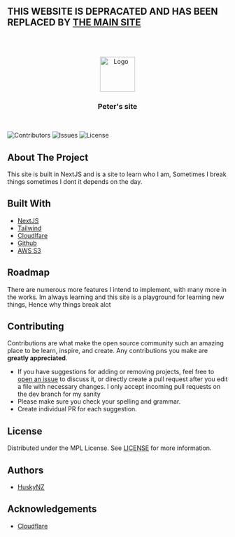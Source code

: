 ## THIS WEBSITE IS DEPRACATED AND HAS BEEN REPLACED BY <a href="https://hnz.li/ghm2">THE MAIN SITE</a>
<br/>
<br/>
<p align="center">
  <a href="https://github.com/HuskyNZ/peter-v2">
    <img src="https://serv.hnz.li/logo/default.png" alt="Logo" width="80" height="80">
  </a>

  <h3 align="center">Peter's site</h3>
  <br>

</p>

![Contributors](https://img.shields.io/github/contributors/HuskyNZ/peter-portfolio?color=dark-green) ![Issues](https://img.shields.io/github/issues/HuskyNZ/peter-portfolio) ![License](https://img.shields.io/github/license/HuskyNZ/peter-portfolio)

## About The Project

This site is built in NextJS and is a site to learn who I am, Sometimes I break things sometimes I dont it depends on the day.

## Built With

- [NextJS](https://nextjs.org/)
- [Tailwind](https://tailwindcss.com/)
- [Cloudlfare](https://www.cloudflare.com/)
- [Github](https://github.com/)
- [AWS S3](https://aws.amazon.com/pm/serv-s3/?trk=fecf68c9-3874-4ae2-a7ed-72b6d19c8034&sc_channel=ps&ef_id=CjwKCAjwvrOpBhBdEiwAR58-3FbmEoc9WO3VvEhYRulAUtiFBDXD4lbbttnShl7keIsckyEgHoARrxoCU2kQAvD_BwE:G:s&s_kwcid=AL!4422!3!536452728638!e!!g!!aws%20s3!11204620052!112938567994)

## Roadmap

There are numerous more features I intend to implement, with many more in the works.
Im always learning and this site is a playground for learning new things, Hence why things break alot

## Contributing

Contributions are what make the open source community such an amazing place to be learn, inspire, and create. Any contributions you make are **greatly appreciated**.

- If you have suggestions for adding or removing projects, feel free to [open an issue](https://github.com/huskynz/peter-portfolio/issues/new) to discuss it, or directly create a pull request after you edit a file with necessary changes. I only accept incoming pull requests on the dev branch for my sanity
- Please make sure you check your spelling and grammar.
- Create individual PR for each suggestion.

## License

Distributed under the MPL License. See [LICENSE](https://github.com/huskynz/peter-portfolio/blob/master/LICENSE) for more information.

## Authors

- [HuskyNZ](https://www.husky.nz)

## Acknowledgements

- [Cloudflare](https://cloudflare.com)
